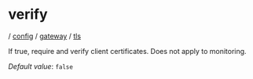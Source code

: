 # verify

/ [config](reference/server-config/index.md) / [gateway](reference/server-config/config/gateway/index.md) / [tls](reference/server-config/config/gateway/tls/index.md) 

If true, require and verify client certificates. Does not apply to monitoring.

*Default value*: `false`
